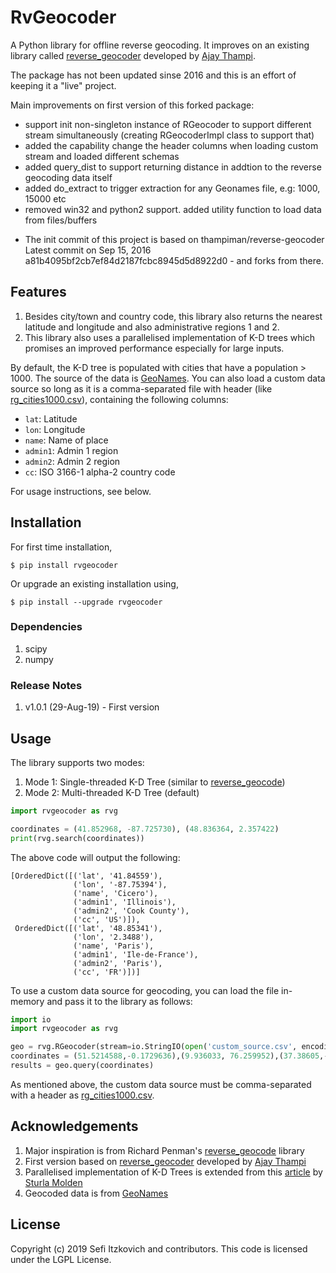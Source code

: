 # RvGeocoder
A Python library for offline reverse geocoding. It improves on an existing library called [reverse_geocoder](https://pypi.org/project/reverse_geocoder/1.5.1/) developed by [Ajay Thampi](https://github.com/thampiman/reverse-geocoder).

The package has not been updated sinse 2016 and this is an effort of keeping it a "live" project.

Main improvements on first version of this forked package:

- support init non-singleton instance of RGeocoder to support different stream simultaneously (creating RGeocoderImpl class to support that)
- added the capability change the header columns when loading custom stream and loaded different schemas
- added query_dist to support returning distance in addtion to the reverse geocoding data itself
- added do_extract to trigger extraction for any Geonames file, e.g: 1000, 15000 etc
- removed win32 and python2 support. added utility function to load data from files/buffers

* The init commit of this project is based on thampiman/reverse-geocoder Latest commit on Sep 15, 2016 a81b4095bf2cb7ef84d2187fcbc8945d5d8922d0 - and forks from there.

## Features
1. Besides city/town and country code, this library also returns the nearest latitude and longitude and also administrative regions 1 and 2.
2. This library also uses a parallelised implementation of K-D trees which promises an improved performance especially for large inputs.

By default, the K-D tree is populated with cities that have a population > 1000. The source of the data is [GeoNames](http://download.geonames.org/export/dump/). You can also load a custom data source so long as it is a comma-separated file with header (like [rg_cities1000.csv](https://github.com/sefiit/rvgeocoder/blob/master/rvgeocoder/rg_cities1000.csv)), containing the following columns:

- `lat`: Latitude
- `lon`: Longitude
- `name`: Name of place
- `admin1`: Admin 1 region
- `admin2`: Admin 2 region
- `cc`: ISO 3166-1 alpha-2 country code

For usage instructions, see below.

## Installation
For first time installation,
```
$ pip install rvgeocoder
```

Or upgrade an existing installation using,
```
$ pip install --upgrade rvgeocoder
```

### Dependencies
1. scipy
2. numpy

### Release Notes
1. v1.0.1 (29-Aug-19) - First version

## Usage
The library supports two modes:

1. Mode 1: Single-threaded K-D Tree (similar to [reverse_geocode](https://pypi.python.org/pypi/reverse_geocode/1.0))
2. Mode 2: Multi-threaded K-D Tree (default)

```python
import rvgeocoder as rvg

coordinates = (41.852968, -87.725730), (48.836364, 2.357422)
print(rvg.search(coordinates))
```

The above code will output the following:
```
[OrderedDict([('lat', '41.84559'),
              ('lon', '-87.75394'),
              ('name', 'Cicero'),
              ('admin1', 'Illinois'),
              ('admin2', 'Cook County'),
              ('cc', 'US')]),
 OrderedDict([('lat', '48.85341'),
              ('lon', '2.3488'),
              ('name', 'Paris'),
              ('admin1', 'Ile-de-France'),
              ('admin2', 'Paris'),
              ('cc', 'FR')])]
```

To use a custom data source for geocoding, you can load the file in-memory and pass it to the library as follows:
```python
import io
import rvgeocoder as rvg

geo = rvg.RGeocoder(stream=io.StringIO(open('custom_source.csv', encoding='utf-8').read()))
coordinates = (51.5214588,-0.1729636),(9.936033, 76.259952),(37.38605,-122.08385)
results = geo.query(coordinates)
```

As mentioned above, the custom data source must be comma-separated with a header as [rg_cities1000.csv](https://github.com/thampiman/reverse-geocoder/blob/master/reverse_geocoder/rg_cities1000.csv).

## Acknowledgements
1. Major inspiration is from Richard Penman's [reverse_geocode](https://bitbucket.org/richardpenman/reverse_geocode) library 
2. First version based on [reverse_geocoder](https://pypi.org/project/reverse_geocoder/1.5.1/) developed by [Ajay Thampi](https://github.com/thampiman/reverse-geocoder)
3. Parallelised implementation of K-D Trees is extended from this [article](http://folk.uio.no/sturlamo/python/multiprocessing-tutorial.pdf) by [Sturla Molden](https://github.com/sturlamolden)
4. Geocoded data is from [GeoNames](http://download.geonames.org/export/dump/)

## License
Copyright (c) 2019 Sefi Itzkovich and contributors. This code is licensed under the LGPL License.
